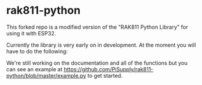 # rak811-python
This forked repo is a modified version of the "RAK811 Python Library" for using it with ESP32.

Currently the library is very early on in development. At the moment you will have to do the following:

We're still working on the documentation and all of the functions but you can see an example at https://github.com/PiSupply/rak811-python/blob/master/example.py to get started.
